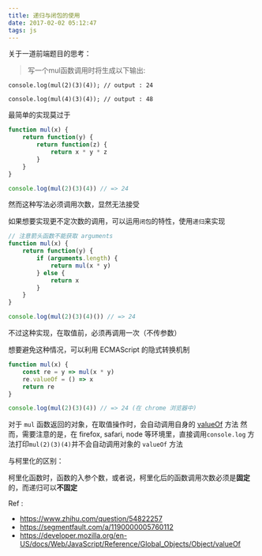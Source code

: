 ```yaml
---
title: 递归与闭包的使用
date: 2017-02-02 05:12:47
tags: js
---
```


关于一道前端题目的思考：

> 写一个mul函数调用时将生成以下输出:

    console.log(mul(2)(3)(4)); // output : 24

    console.log(mul(4)(3)(4)); // output : 48

最简单的实现莫过于

```js
function mul(x) {
    return function(y) {
        return function(z) {
            return x * y * z
        }
    }
}

console.log(mul(2)(3)(4)) // => 24
```

然而这种写法必须调用次数，显然无法接受

如果想要实现更不定次数的调用，可以运用`闭包`的特性，使用`递归`来实现

<!--more-->

```js
// 注意箭头函数不能获取 arguments
function mul(x) {
    return function(y) {
        if (arguments.length) {
            return mul(x * y)
        } else {
            return x
        }
    }
}

console.log(mul(2)(3)(4)()) // => 24
```
不过这种实现，在取值前，必须再调用一次（不传参数）

想要避免这种情况，可以利用 ECMAScript 的隐式转换机制

```js
function mul(x) {
    const re = y => mul(x * y)
    re.valueOf = () => x
    return re
}

console.log(mul(2)(3)(4)) // => 24 (在 chrome 浏览器中)
```
对于 `mul` 函数返回的对象，在取值操作时，会自动调用自身的 [valueOf](https://developer.mozilla.org/en-US/docs/Web/JavaScript/Reference/Global_Objects/Object/valueOf) 方法
然而，需要注意的是，在 firefox, safari, node 等环境里，直接调用`console.log` 方法打印`mul(2)(3)(4)`并不会自动调用对象的 `valueOf` 方法

与柯里化的区别：

柯里化函数时，函数的入参个数，或者说，柯里化后的函数调用次数必须是**固定**的，而递归可以**不固定**

Ref :
- https://www.zhihu.com/question/54822257
- https://segmentfault.com/a/1190000005760112
- https://developer.mozilla.org/en-US/docs/Web/JavaScript/Reference/Global_Objects/Object/valueOf
